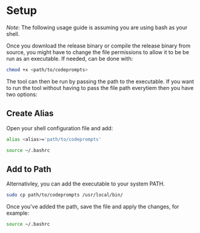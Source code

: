 # Setup

*Note*: The following usage guide is assuming you are using bash as your shell.

Once you download the release binary or compile the release binary from source, you might have to change the file permissions to allow it to be be run as an executable. If needed, can be done with:

```bash
chmod +x <path/to/codeprompts>
```

The tool can then be run by passing the path to the executable. If you want to run the tool without having to pass the file path everytiem then you have two options: 

## Create Alias

Open your shell configuration file and add: 

```bash
alias <alias>='path/to/codeprompts'
```

```bash
source ~/.bashrc
```

## Add to Path

Alternativley, you can add the executable to your system PATH.

```bash
sudo cp path/to/codeprompts /usr/local/bin/
```

Once you've added the path, save the file and apply the changes, for example: 

```bash
source ~/.bashrc
```
